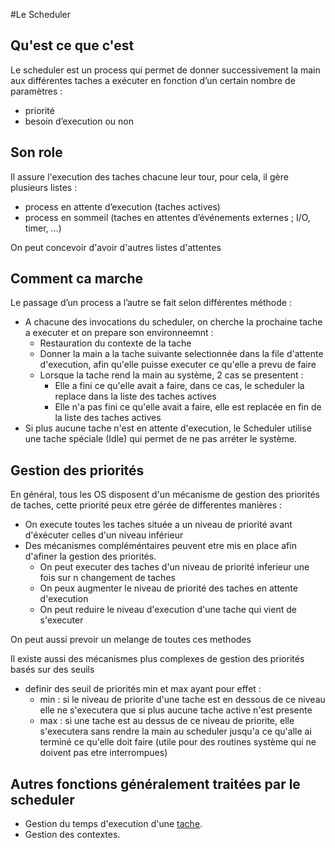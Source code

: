 #Le Scheduler

## Qu'est ce que c'est
Le scheduler est un process qui permet de donner successivement la main aux différentes taches a exécuter en fonction d’un certain nombre de paramètres :

- priorité
- besoin d’execution ou non

## Son role
Il assure l'execution des taches chacune leur tour, pour cela, 
il gère plusieurs listes :

- process en attente d’execution (taches actives)
- process en sommeil (taches en attentes d’événements externes ; I/O, timer, …)

On peut concevoir d'avoir d'autres listes d'attentes

## Comment ca marche
Le passage d’un process a l’autre se fait selon différentes méthode :

- A chacune des invocations du scheduler, on cherche la prochaine tache a executer et on prepare son environneemnt :
	- Restauration du contexte de la tache
	- Donner la main a la tache suivante selectionnée dans la file d'attente d'execution, afin qu'elle puisse executer ce qu'elle a prevu de faire
	- Lorsque la tache rend la main au système, 2 cas se presentent :
		- Elle a fini ce qu'elle avait a faire, dans ce cas, le scheduler la replace dans la liste des taches actives
		- Elle n'a pas fini ce qu'elle avait a faire, elle est replacée en fin de la liste des taches actives
- Si plus aucune tache n'est en attente d'execution, le Scheduler utilise une tache spéciale (Idle) qui permet de ne pas arréter le système.
		
## Gestion des priorités
En général, tous les OS disposent d'un mécanisme de gestion des priorités de taches, cette priorité peux etre gérée de differentes manières :

- On execute toutes les taches située a un niveau de priorité avant d'éxécuter celles d'un niveau inférieur
- Des mécanismes compléméntaires peuvent etre mis en place afin d'afiner la gestion des priorités.
	- On peut executer des taches d'un niveau de priorité inferieur une fois sur n changement de taches
	- On peux augmenter le niveau de priorité des taches en attente d'execution
	- On peut reduire le niveau d'execution d'une tache qui vient de s'executer

On peut aussi prevoir un melange de toutes ces methodes

Il existe aussi des mécanismes plus complexes de gestion des priorités basés sur des seuils

- definir des seuil de priorités min et max ayant pour effet :
	- min : si le niveau de priorite d'une tache est en dessous de ce niveau elle ne s'executera que si plus aucune tache active n'est presente
	- max : si une tache est au dessus de ce niveau de priorite, elle s'executera sans rendre la main au scheduler jusqu'a ce qu'alle ai terminé ce qu'elle doit faire (utile pour des routines système qui ne doivent pas etre interrompues)

## Autres fonctions généralement traitées par le scheduler

- Gestion du temps d'execution d'une [tache](Tache.md).
- Gestion des contextes.